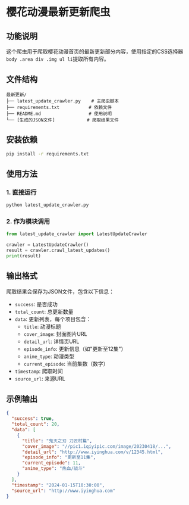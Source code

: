 # 樱花动漫最新更新爬虫

## 功能说明
这个爬虫用于爬取樱花动漫首页的最新更新部分内容，使用指定的CSS选择器`body .area div .img ul li`提取所有内容。

## 文件结构
```
最新更新/
├── latest_update_crawler.py    # 主爬虫脚本
├── requirements.txt           # 依赖文件
├── README.md                  # 使用说明
└── [生成的JSON文件]            # 爬取结果文件
```

## 安装依赖
```bash
pip install -r requirements.txt
```

## 使用方法

### 1. 直接运行
```bash
python latest_update_crawler.py
```

### 2. 作为模块调用
```python
from latest_update_crawler import LatestUpdateCrawler

crawler = LatestUpdateCrawler()
result = crawler.crawl_latest_updates()
print(result)
```

## 输出格式
爬取结果会保存为JSON文件，包含以下信息：
- `success`: 是否成功
- `total_count`: 总更新数量
- `data`: 更新列表，每个项目包含：
  - `title`: 动漫标题
  - `cover_image`: 封面图片URL
  - `detail_url`: 详情页URL
  - `episode_info`: 更新信息（如"更新至12集"）
  - `anime_type`: 动漫类型
  - `current_episode`: 当前集数（数字）
- `timestamp`: 爬取时间
- `source_url`: 来源URL

## 示例输出
```json
{
  "success": true,
  "total_count": 20,
  "data": [
    {
      "title": "鬼灭之刃 刀匠村篇",
      "cover_image": "//pic1.iqiyipic.com/image/20230418/...",
      "detail_url": "http://www.iyinghua.com/v/12345.html",
      "episode_info": "更新至11集",
      "current_episode": 11,
      "anime_type": "热血/战斗"
    }
  ],
  "timestamp": "2024-01-15T10:30:00",
  "source_url": "http://www.iyinghua.com"
}
```